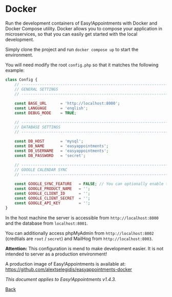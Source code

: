 # Docker

Run the development containers of Easy!Appointments with Docker and Docker Compose utility. Docker allows you to compose your application in microservices, so that you can easily get started with the local development.

Simply clone the project and run `docker compose up` to start the environment.

You will need modify the root `config.php` so that it matches the following example:

```php 
class Config {
    // ------------------------------------------------------------------------
    // GENERAL SETTINGS
    // ------------------------------------------------------------------------
    
    const BASE_URL      = 'http://localhost:8000'; 
    const LANGUAGE      = 'english';
    const DEBUG_MODE    = TRUE;

    // ------------------------------------------------------------------------
    // DATABASE SETTINGS
    // ------------------------------------------------------------------------
    
    const DB_HOST       = 'mysql';
    const DB_NAME       = 'easyappointments';
    const DB_USERNAME   = 'easyappointments';
    const DB_PASSWORD   = 'secret';

    // ------------------------------------------------------------------------
    // GOOGLE CALENDAR SYNC
    // ------------------------------------------------------------------------
    
    const GOOGLE_SYNC_FEATURE   = FALSE; // You can optionally enable the Google Sync feature. 
    const GOOGLE_PRODUCT_NAME   = '';
    const GOOGLE_CLIENT_ID      = '';
    const GOOGLE_CLIENT_SECRET  = '';
    const GOOGLE_API_KEY        = '';
}
```

In the host machine the server is accessible from `http://localhost:8000` and the database from `localhost:8001`.

You can additionally access phpMyAdmin from `http://localhost:8002` (credtials are `root` / `secret`) and MailHog from `http://localhost:8003`.

**Attention:** This configuration is mend to make development easier. It is not intended to server as a production environment!

A production image of Easy!Appointments is available at: https://github.com/alextselegidis/easyappointments-docker

*This document applies to Easy!Appointments v1.4.3.*

[Back](readme.md)
